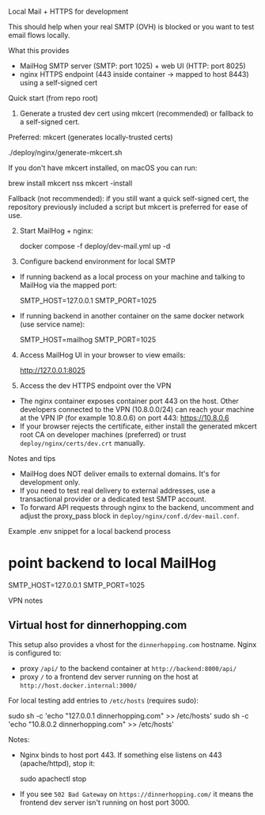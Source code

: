 Local Mail + HTTPS for development

This should help when your real SMTP (OVH) is blocked or you want to test email flows locally.

What this provides
- MailHog SMTP server (SMTP: port 1025) + web UI (HTTP: port 8025)
- nginx HTTPS endpoint (443 inside container -> mapped to host 8443) using a self-signed cert

Quick start (from repo root)

1) Generate a trusted dev cert using mkcert (recommended) or fallback to a self-signed cert.

Preferred: mkcert (generates locally-trusted certs)

   ./deploy/nginx/generate-mkcert.sh

If you don't have mkcert installed, on macOS you can run:

   brew install mkcert nss
   mkcert -install

Fallback (not recommended): if you still want a quick self-signed cert, the repository previously included a script but mkcert is preferred for ease of use.

2) Start MailHog + nginx:

   docker compose -f deploy/dev-mail.yml up -d

3) Configure backend environment for local SMTP

- If running backend as a local process on your machine and talking to MailHog via the mapped port:

  SMTP_HOST=127.0.0.1
  SMTP_PORT=1025

- If running backend in another container on the same docker network (use service name):

  SMTP_HOST=mailhog
  SMTP_PORT=1025

4) Access MailHog UI in your browser to view emails:

   http://127.0.0.1:8025

5) Access the dev HTTPS endpoint over the VPN

 - The nginx container exposes container port 443 on the host. Other developers connected to the VPN (10.8.0.0/24) can reach your machine at the VPN IP (for example 10.8.0.6) on port 443: https://10.8.0.6
 - If your browser rejects the certificate, either install the generated mkcert root CA on developer machines (preferred) or trust `deploy/nginx/certs/dev.crt` manually.

Notes and tips
- MailHog does NOT deliver emails to external domains. It's for development only.
- If you need to test real delivery to external addresses, use a transactional provider or a dedicated test SMTP account.
- To forward API requests through nginx to the backend, uncomment and adjust the proxy_pass block in `deploy/nginx/conf.d/dev-mail.conf`.

Example .env snippet for a local backend process

   # point backend to local MailHog
   SMTP_HOST=127.0.0.1
   SMTP_PORT=1025

VPN notes


Virtual host for dinnerhopping.com
---------------------------------

This setup also provides a vhost for the `dinnerhopping.com` hostname. Nginx is configured to:

- proxy `/api/` to the backend container at `http://backend:8000/api/`
- proxy `/` to a frontend dev server running on the host at `http://host.docker.internal:3000/`

For local testing add entries to `/etc/hosts` (requires sudo):

   sudo sh -c 'echo "127.0.0.1 dinnerhopping.com" >> /etc/hosts'
   sudo sh -c 'echo "10.8.0.2 dinnerhopping.com" >> /etc/hosts'

Notes:

- Nginx binds to host port 443. If something else listens on 443 (apache/httpd), stop it:

   sudo apachectl stop

- If you see `502 Bad Gateway` on `https://dinnerhopping.com/` it means the frontend dev server isn't running on host port 3000.



